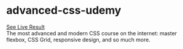 # advanced-css-udemy
[See Live Result](https://vomnes.github.io/udemy/advanced-css-and-sass/)   
The most advanced and modern CSS course on the internet: master flexbox, CSS Grid, responsive design, and so much more.
